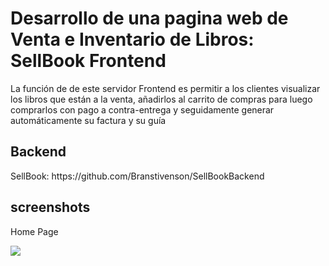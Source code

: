 <h1>Desarrollo de una pagina web de Venta e Inventario de Libros: SellBook Frontend</h1>
  <p>La función de de este servidor Frontend es permitir a los clientes visualizar los libros que están a la venta, añadirlos al carrito de compras para luego comprarlos con pago a contra-entrega y seguidamente generar automáticamente su factura y su guía</p>
<h2>Backend</h2>
<p>SellBook: https://github.com/Branstivenson/SellBookBackend</p>
<h2>screenshots</h2>
<p>Home Page</p>
<img src="https://github.com/Branstivenson/SellBookFrontend/assets/129704034/3f17ff47-b4fd-4258-8145-7f9008d5bb1d">
